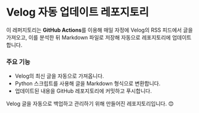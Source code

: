 # Velog 자동 업데이트 레포지토리

이 레퍼지토리는 **GitHub Actions**를 이용해 매일 자정에 Velog의 RSS 피드에서 글을 가져오고, 이를 분석한 뒤 Markdown 파일로 저장해 자동으로 레포지토리에 업데이트합니다.

### 주요 기능

- Velog의 최신 글을 자동으로 가져옵니다.
- Python 스크립트를 사용해 글을 Markdown 형식으로 변환합니다.
- 업데이트된 내용을 GitHub 레포지토리에 커밋하고 푸시합니다.

Velog 글을 자동으로 백업하고 관리하기 위해 만들어진 레포지토리입니다. 😊
